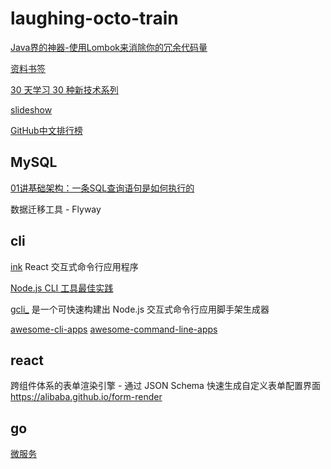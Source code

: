 # laughing-octo-train

[Java界的神器-使用Lombok来消除你的冗余代码量](./java/Java界的神器-使用Lombok来消除你的冗余代码量.md)

[资料书签](./书签.md)

[30 天学习 30 种新技术系列](https://segmentfault.com/a/1190000000349384)

[slideshow](./slideshow/index.html)

[GitHub中文排行榜](https://github.com/kon9chunkit/GitHub-Chinese-Top-Charts#Go)

## MySQL

[01讲基础架构：一条SQL查询语句是如何执行的](./mysql/mysql-actions-36/html/01讲基础架构：一条SQL查询语句是如何执行的.html)

数据迁移工具 - Flyway

## cli

[ink](https://github.com/vadimdemedes/ink) React 交互式命令行应用程序

[Node.js CLI 工具最佳实践](https://mp.weixin.qq.com/s/DwDw0vShAqegXCoAVpZPJQ)

[gcli_](https://www.npmjs.com/package/@aikin/gcli_) 是一个可快速构建出 Node.js 交互式命令行应用脚手架生成器

[awesome-cli-apps](https://github.com/agarrharr/awesome-cli-apps)
[awesome-command-line-apps](https://github.com/herrbischoff/awesome-command-line-apps)

## react

跨组件体系的表单渲染引擎 - 通过 JSON Schema 快速生成自定义表单配置界面 https://alibaba.github.io/form-render

## go

[微服务](https://github.com/bilibili/kratos)



